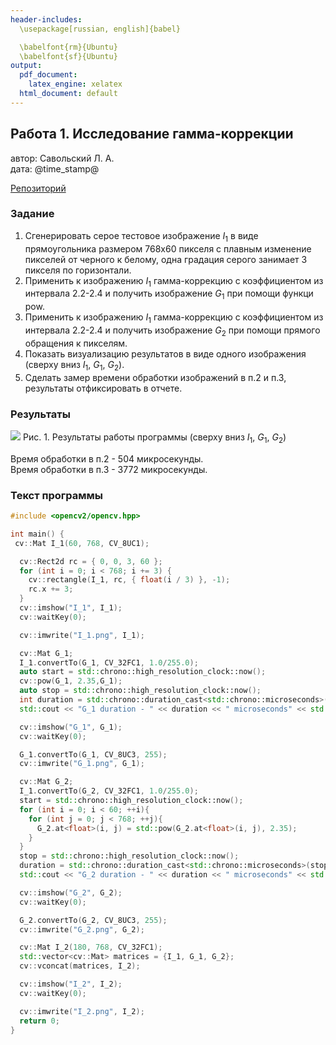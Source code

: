 ```yaml
---
header-includes:
  \usepackage[russian, english]{babel}

  \babelfont{rm}{Ubuntu}
  \babelfont{sf}{Ubuntu}
output:
  pdf_document: 
    latex_engine: xelatex
  html_document: default
---
```

## Работа 1. Исследование гамма-коррекции
автор: Савольский Л. А.  
дата: @time_stamp@  

[Репозиторий](https://github.com/ketorg0z/savolsky_l_a/)

### Задание
1. Сгенерировать серое тестовое изображение $I_1$ в виде прямоугольника размером 768х60 пикселя
с плавным изменение пикселей от черного к белому, одна градация серого занимает 3 пикселя
по горизонтали.
2. Применить  к изображению $I_1$ гамма-коррекцию с коэффициентом из интервала 2.2-2.4 и 
получить изображение $G_1$ при помощи функци pow.
3. Применить  к изображению $I_1$ гамма-коррекцию с коэффициентом из интервала 2.2-2.4 и 
получить изображение $G_2$ при помощи прямого обращения к пикселям.
4. Показать визуализацию результатов в виде одного изображения (сверху вниз $I_1$, $G_1$, $G_2$).
5. Сделать замер времени обработки изображений в п.2 и п.3, результаты отфиксировать в отчете.

### Результаты

![](I_2.png)
Рис. 1. Результаты работы программы (сверху вниз $I_1$, $G_1$, $G_2$)

Время обработки в п.2 - 504 микросекунды.  
Время обработки в п.3 - 3772 микросекунды.

### Текст программы

```cpp
#include <opencv2/opencv.hpp>

int main() {
 cv::Mat I_1(60, 768, CV_8UC1);

  cv::Rect2d rc = { 0, 0, 3, 60 };
  for (int i = 0; i < 768; i += 3) {
    cv::rectangle(I_1, rc, { float(i / 3) }, -1);
    rc.x += 3;
  }
  cv::imshow("I_1", I_1);
  cv::waitKey(0);

  cv::imwrite("I_1.png", I_1);

  cv::Mat G_1;
  I_1.convertTo(G_1, CV_32FC1, 1.0/255.0);
  auto start = std::chrono::high_resolution_clock::now();
  cv::pow(G_1, 2.35,G_1);
  auto stop = std::chrono::high_resolution_clock::now();
  int duration = std::chrono::duration_cast<std::chrono::microseconds>(stop - start).count();
  std::cout << "G_1 duration - " << duration << " microseconds" << std::endl;

  cv::imshow("G_1", G_1);
  cv::waitKey(0);

  G_1.convertTo(G_1, CV_8UC3, 255);
  cv::imwrite("G_1.png", G_1);

  cv::Mat G_2;
  I_1.convertTo(G_2, CV_32FC1, 1.0/255.0);
  start = std::chrono::high_resolution_clock::now();
  for (int i = 0; i < 60; ++i){
    for (int j = 0; j < 768; ++j){
      G_2.at<float>(i, j) = std::pow(G_2.at<float>(i, j), 2.35);
    }
  }
  stop = std::chrono::high_resolution_clock::now();
  duration = std::chrono::duration_cast<std::chrono::microseconds>(stop - start).count();
  std::cout << "G_2 duration - " << duration << " microseconds" << std::endl;

  cv::imshow("G_2", G_2);
  cv::waitKey(0);

  G_2.convertTo(G_2, CV_8UC3, 255);
  cv::imwrite("G_2.png", G_2);

  cv::Mat I_2(180, 768, CV_32FC1);
  std::vector<cv::Mat> matrices = {I_1, G_1, G_2};
  cv::vconcat(matrices, I_2);

  cv::imshow("I_2", I_2);
  cv::waitKey(0);

  cv::imwrite("I_2.png", I_2);
  return 0;
}
```

